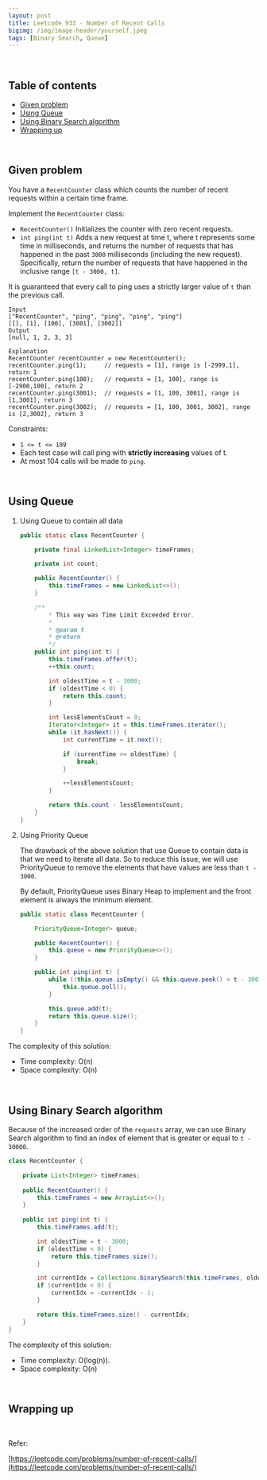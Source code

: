 ```yaml
---
layout: post
title: Leetcode 933 - Number of Recent Calls
bigimg: /img/image-header/yourself.jpeg
tags: [Binary Search, Queue]
---
```




<br>

## Table of contents
- [Given problem](#given-problem)
- [Using Queue](#using-queue)
- [Using Binary Search algorithm](#using-binary-search-algorithm)
- [Wrapping up](#wrapping-up)


<br>

## Given problem

You have a `RecentCounter` class which counts the number of recent requests within a certain time frame.

Implement the `RecentCounter` class:
- `RecentCounter()` Initializes the counter with zero recent requests.
- `int ping(int t)` Adds a new request at time t, where t represents some time in milliseconds, and returns the number of requests that has happened in the past `3000` milliseconds (including the new request). Specifically, return the number of requests that have happened in the inclusive range `[t - 3000, t]`.

It is guaranteed that every call to ping uses a strictly larger value of `t` than the previous call.

```
Input
["RecentCounter", "ping", "ping", "ping", "ping"]
[[], [1], [100], [3001], [3002]]
Output
[null, 1, 2, 3, 3]

Explanation
RecentCounter recentCounter = new RecentCounter();
recentCounter.ping(1);     // requests = [1], range is [-2999,1], return 1
recentCounter.ping(100);   // requests = [1, 100], range is [-2900,100], return 2
recentCounter.ping(3001);  // requests = [1, 100, 3001], range is [1,3001], return 3
recentCounter.ping(3002);  // requests = [1, 100, 3001, 3002], range is [2,3002], return 3
```

Constraints:
- `1 <= t <= 109`
- Each test case will call ping with **strictly increasing** values of t.
- At most 104 calls will be made to `ping`.


<br>

## Using Queue

1. Using Queue to contain all data

    ```java
    public static class RecentCounter {

        private final LinkedList<Integer> timeFrames;

        private int count;

        public RecentCounter() {
            this.timeFrames = new LinkedList<>();
        }

        /**
            * This way was Time Limit Exceeded Error.
            *
            * @param t
            * @return
            */
        public int ping(int t) {
            this.timeFrames.offer(t);
            ++this.count;

            int oldestTime = t - 3000;
            if (oldestTime < 0) {
                return this.count;
            }

            int lessElementsCount = 0;
            Iterator<Integer> it = this.timeFrames.iterator();
            while (it.hasNext()) {
                int currentTime = it.next();

                if (currentTime >= oldestTime) {
                    break;
                }

                ++lessElementsCount;
            }

            return this.count - lessElementsCount;
        }
    }
    ```

2. Using Priority Queue

    The drawback of the above solution that use Queue to contain data is that we need to iterate all data. So to reduce this issue, we will use PriorityQueue to remove the elements that have values are less than `t - 3000`.

    By default, PriorityQueue uses Binary Heap to implement and the front element is always the minimum element.

    ```java
    public static class RecentCounter {

        PriorityQueue<Integer> queue;

        public RecentCounter() {
            this.queue = new PriorityQueue<>();
        }

        public int ping(int t) {
            while (!this.queue.isEmpty() && this.queue.peek() < t - 3000) {
                this.queue.poll();
            }

            this.queue.add(t);
            return this.queue.size();
        }
    }
    ```

The complexity of this solution:
- Time complexity: O(n)
- Space complexity: O(n)


<br>

## Using Binary Search algorithm

Because of the increased order of the `requests` array, we can use Binary Search algorithm to find an index of element that is greater or equal to `t - 30000`.

```java
class RecentCounter {

    private List<Integer> timeFrames;
    
    public RecentCounter() {
        this.timeFrames = new ArrayList<>();
    }
    
    public int ping(int t) {
        this.timeFrames.add(t);

        int oldestTime = t - 3000;
        if (oldestTime < 0) {
            return this.timeFrames.size();
        }

        int currentIdx = Collections.binarySearch(this.timeFrames, oldestTime);
        if (currentIdx < 0) {
            currentIdx = -currentIdx - 1;
        }

        return this.timeFrames.size() - currentIdx;
    }
}
```

The complexity of this solution:
- Time complexity: O(log(n)).
- Space complexity: O(n)


<br>

## Wrapping up




<br>

Refer:

[https://leetcode.com/problems/number-of-recent-calls/](https://leetcode.com/problems/number-of-recent-calls/)